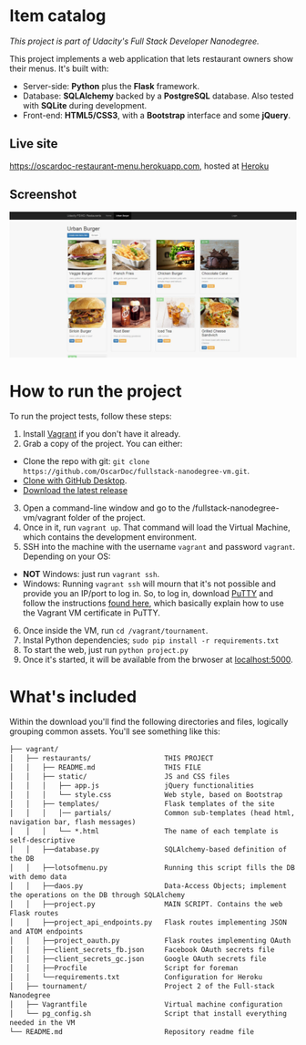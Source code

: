 # Item catalog

_This project is part of Udacity's Full Stack Developer Nanodegree._

This project implements a web application that lets restaurant owners show their menus. It's built with:
  * Server-side: **Python** plus the **Flask** framework.
  * Database: **SQLAlchemy** backed by a **PostgreSQL** database. Also tested with **SQLite** during development.
  * Front-end: **HTML5/CSS3**, with a **Bootstrap** interface and some **jQuery**.

## Live site

https://oscardoc-restaurant-menu.herokuapp.com, hosted at [Heroku](https://www.heroku.com)

## Screenshot

![screenshot](/screenshot.jpg?raw=true "Project as of 29 February 2016")


# How to run the project

To run the project tests, follow these steps:

1. Install [Vagrant](https://docs.vagrantup.com/v2/installation/)  if you don't have it already.
2. Grab a copy of the project. You can either:
  * Clone the repo with git: `git clone https://github.com/OscarDoc/fullstack-nanodegree-vm.git`.
  * [Clone with GitHub Desktop](github-windows://openRepo/https://github.com/OscarDoc/fullstack-nanodegree-vm).
  * [Download the latest release](https://github.com/OscarDoc/fullstack-nanodegree-vm/archive/master.zip)
3. Open a command-line window and go to the /fullstack-nanodegree-vm/vagrant folder of the project.
4. Once in it, run `vagrant up`. That command will load the Virtual Machine, which contains the development environment.
5. SSH into the machine with the username `vagrant` and password `vagrant`. Depending on your OS:
  * **NOT** Windows: just run `vagrant ssh`.
  * Windows: Running `vagrant ssh` will mourn that it's not possible and provide you an IP/port to log in. So, to log in, download [PuTTY](http://www.chiark.greenend.org.uk/~sgtatham/putty/download.html) and follow the instructions [found here](https://github.com/Varying-Vagrant-Vagrants/VVV/wiki/Connect-to-Your-Vagrant-Virtual-Machine-with-PuTTY), which basically explain how to use the Vagrant VM certificate in PuTTY.
6. Once inside the VM, run `cd /vagrant/tournament`.
7. Instal Python dependencies; `sudo pip install -r requirements.txt`
8. To start the web, just run `python project.py`
9. Once it's started, it will be available from the brwoser at [localhost:5000](http://localhost:5000).


# What's included

Within the download you'll find the following directories and files, logically grouping common assets. You'll see something like this:
```
├── vagrant/
│   ├── restaurants/                  THIS PROJECT
│   │   ├── README.md                 THIS FILE
│   │   ├── static/                   JS and CSS files
│   │   │   ├── app.js                jQuery functionalities
│   │   │   └── style.css             Web style, based on Bootstrap
│   │   ├── templates/                Flask templates of the site
│   │   │   │── partials/             Common sub-templates (head html, navigation bar, flash messages)
│   │   │   └── *.html                The name of each template is self-descriptive
│   │   ├──database.py                SQLAlchemy-based definition of the DB
│   │   ├──lotsofmenu.py              Running this script fills the DB with demo data  
│   │   ├──daos.py                    Data-Access Objects; implement the operations on the DB through SQLAlchemy
│   │   ├──project.py                 MAIN SCRIPT. Contains the web Flask routes
│   │   ├──project_api_endpoints.py   Flask routes implementing JSON and ATOM endpoints
│   │   ├──project_oauth.py           Flask routes implementing OAuth
│   │   ├──client_secrets_fb.json     Facebook OAuth secrets file
│   │   ├──client_secrets_gc.json     Google OAuth secrets file
│   │   ├──Procfile                   Script for foreman
│   │   └──requirements.txt           Configuration for Heroku
│   ├── tournament/                   Project 2 of the Full-stack Nanodegree  
│   ├── Vagrantfile                   Virtual machine configuration  
│   └── pg_config.sh                  Script that install everything needed in the VM
└── README.md                         Repository readme file
```
